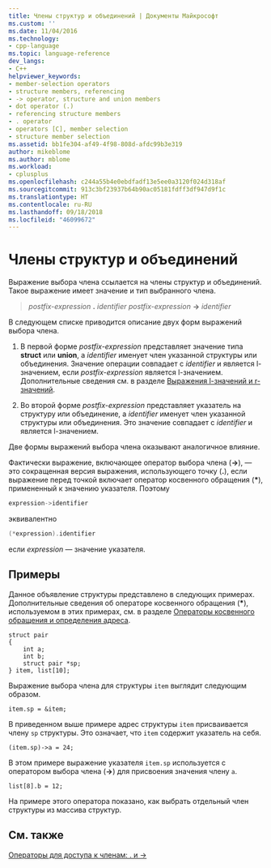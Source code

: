 ```yaml
---
title: Члены структур и объединений | Документы Майкрософт
ms.custom: ''
ms.date: 11/04/2016
ms.technology:
- cpp-language
ms.topic: language-reference
dev_langs:
- C++
helpviewer_keywords:
- member-selection operators
- structure members, referencing
- -> operator, structure and union members
- dot operator (.)
- referencing structure members
- . operator
- operators [C], member selection
- structure member selection
ms.assetid: bb1fe304-af49-4f98-808d-afdc99b3e319
author: mikeblome
ms.author: mblome
ms.workload:
- cplusplus
ms.openlocfilehash: c244a55b4e0ebdfadf13e5ee0a3120f024d318af
ms.sourcegitcommit: 913c3bf23937b64b90ac05181fdff3df947d9f1c
ms.translationtype: HT
ms.contentlocale: ru-RU
ms.lasthandoff: 09/18/2018
ms.locfileid: "46099672"
---
```

# <a name="structure-and-union-members"></a>Члены структур и объединений

Выражение выбора члена ссылается на члены структур и объединений. Такое выражение имеет значение и тип выбранного члена.

> *postfix-expression* **.** *identifier*
> *postfix-expression* **->** *identifier*

В следующем списке приводится описание двух форм выражений выбора члена.

1. В первой форме *postfix-expression* представляет значение типа **struct** или **union**, а *identifier* именует член указанной структуры или объединения. Значение операции совпадает с *identifier* и является l-значением, если *postfix-expression* является l-значением. Дополнительные сведения см. в разделе [Выражения l-значений и r-значений](../c-language/l-value-and-r-value-expressions.md).

1. Во второй форме *postfix-expression* представляет указатель на структуру или объединение, а *identifier* именует член указанной структуры или объединения. Это значение совпадает с *identifier* и является l-значением.

Две формы выражений выбора члена оказывают аналогичное влияние.

Фактически выражение, включающее оператор выбора члена (**->**), — это сокращенная версия выражения, использующего точку (**.**), если выражение перед точкой включает оператор косвенного обращения (<strong>\*</strong>), примененный к значению указателя. Поэтому

```cpp
expression->identifier
```

эквивалентно

```cpp
(*expression).identifier
```

если *expression* — значение указателя.

## <a name="examples"></a>Примеры

Данное объявление структуры представлено в следующих примерах. Дополнительные сведения об операторе косвенного обращения (<strong>\*</strong>), используемом в этих примерах, см. в разделе [Операторы косвенного обращения и определения адреса](../c-language/indirection-and-address-of-operators.md).

```
struct pair
{
    int a;
    int b;
    struct pair *sp;
} item, list[10];
```

Выражение выбора члена для структуры `item` выглядит следующим образом.

```
item.sp = &item;
```

В приведенном выше примере адрес структуры `item` присваивается члену `sp` структуры. Это означает, что `item` содержит указатель на себя.

```
(item.sp)->a = 24;
```

В этом примере выражение указателя `item.sp` используется с оператором выбора члена (**->**) для присвоения значения члену `a`.

```
list[8].b = 12;
```

На примере этого оператора показано, как выбрать отдельный член структуры из массива структур.

## <a name="see-also"></a>См. также

[Операторы для доступа к членам: . и ->](../cpp/member-access-operators-dot-and.md)